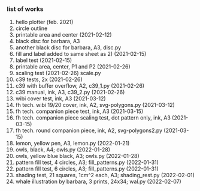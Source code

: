 ### list of works

1) hello plotter (feb. 2021)
2) circle outline
3) printable area and center (2021-02-12)
4) black disc for barbara, A3
5) another black disc for barbara, A3, disc.py
6) fill and label added to same sheet as 2) (2021-02-15)
7) label test (2021-02-15)
8) printable area, center, P1 and P2 (2021-02-26)
9) scaling test (2021-02-26) scale.py
10) c39 tests, 2x (2021-02-26)
11) c39 with buffer overflow, A2, c39_1.py (2021-02-26)
12) c39 manual, ink, A3, c39_2.py (2021-02-26)
13) wibi cover test, ink, A3 (2021-03-12)
14) fh tech. wibi 19/20 cover, ink, A2, svg-polygons.py (2021-03-12)
15) fh tech. companion piece test, ink, A3 (2021-03-15)
16) fh tech. companion piece scaling test, dot pattern only, ink, A3 (2021-03-15)
17) fh tech. round companion piece, ink, A2, svg-polygons2.py (2021-03-15)
18) lemon, yellow pen, A3, lemon.py (2022-01-21)
19) owls, black, A4; owls.py (2022-01-28)
20) owls, yellow blue black, A3; owls.py (2022-01-28)
21) pattern fill test, 4 circles, A3; fill_patterns.py (2022-01-31)
22) pattern fill test, 6 circles, A3; fill_patterns.py (2022-01-31)
23) shading test, 21 squares, 1cm^2 each, A3; shading_rest.py (2022-02-01)
24) whale illustration by barbara, 3 prints, 24x34; wal.py (2022-02-07)
